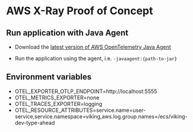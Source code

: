 # AWS X-Ray Proof of Concept

## Run application with Java Agent
* Download the [latest version of AWS OpenTelemetry Java Agent](https://github.com/aws-observability/aws-otel-java-instrumentation/releases/latest/download/aws-opentelemetry-agent.jar)
- Run the application using the agent, i.e. `-javaagent:{path-to-jar}`

## Environment variables
* OTEL_EXPORTER_OTLP_ENDPOINT=http://localhost:5555
* OTEL_METRICS_EXPORTER=none
* OTEL_TRACES_EXPORTER=logging
* OTEL_RESOURCE_ATTRIBUTES=service.name=user-service,service.namespace=viking,aws.log.group.names=/ecs/viking-dev-type-ahead